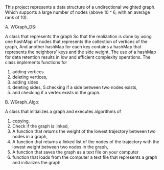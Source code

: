 This project represents a data structure of a undirectional weighted graph.
Which supports a large number of nodes (above 10 ^ 6, with an average rank of 10).

A. WGraph_DS:

  A class that represents the graph
  So that the realization is done by using one hashMap of nodes that represents the collection of vertices of the graph,
   And another hashMap for each key contains a hashMap that represents the neighbors' keys and the side weight.
  The use of a hashMap for data retention results in low and efficient complexity operations.
  The class implements functions for 
  1. adding vertices
  2. deleting vertices, 
  3. adding  sides
  4. deleting sides, 
  5.checking if a side between two nodes exists,
  6. and checking if a vertex exists in the graph.

B. WGraph_Algo:


  A class that initializes a graph and executes algorithms of
  1. copying,
  2. Check if the graph is linked,
  3. A function that returns the weight of the lowest trajectory between two nodes in a graph,
  4. A function that returns a linked list of the nodes of the trajectory with the lowest weight between two nodes in the graph,
  5. A function that saves the graph as a text file on your computer
  6. function that loads from the computer a text file that represents a graph and initializes the graph
